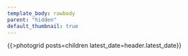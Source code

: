```yaml
---
template_body: rawbody
parent: "hidden"
default_thumbnail: true
---
```

<div id="indexcontentpadding">
    {{>photogrid posts=children latest_date=header.latest_date}}
</div>
